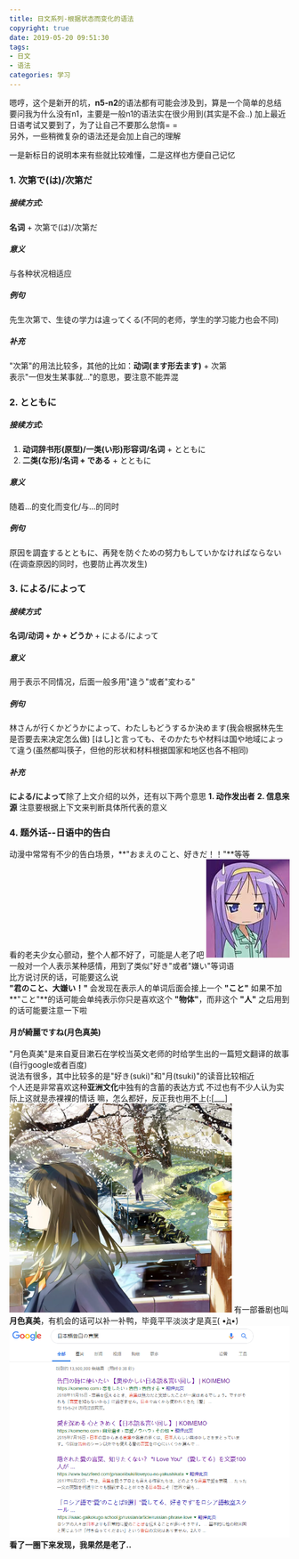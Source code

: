 ```yaml
---
title: 日文系列-根据状态而变化的语法
copyright: true
date: 2019-05-20 09:51:30
tags: 
- 日文
- 语法
categories: 学习
---
```


嗯哼，这个是新开的坑，**n5-n2**的语法都有可能会涉及到，算是一个简单的总结  
要问我为什么没有n1，主要是一般n1的语法实在很少用到(其实是不会..)
加上最近日语考试又要到了，为了让自己不要那么怠惰= =  
另外，一些稍微复杂的语法还是会加上自己的理解  
<!--more-->
一是新标日的说明本来有些就比较难懂，二是这样也方便自己记忆

### 1. 次第で(は)/次第だ

##### 接续方式:  
  **名词** + 次第で(は)/次第だ

##### 意义
与各种状况相适应

##### 例句
先生次第で、生徒の学力は違ってくる(不同的老师，学生的学习能力也会不同)

##### 补充
"次第"的用法比较多，其他的比如：**动词(ます形去ます)** + 次第  
表示"一但发生某事就..."的意思，要注意不能弄混

### 2. とともに  

##### 接续方式:   
  1. **动词辞书形(原型)/一类(い形)形容词/名词** + とともに
  2. **二类(な形)/名词 + である** + とともに

##### 意义
随着...的变化而变化/与...的同时

##### 例句
原因を調査するとともに、再発を防ぐための努力もしていかなければならない(在调查原因的同时，也要防止再次发生)

### 3. による/によって

##### 接续方式
**名词/动词 + か + どうか** + による/によって

##### 意义
用于表示不同情况，后面一般多用"違う"或者"変わる"

##### 例句
林さんが行くかどうかによって、わたしもどうするか決めます(我会根据林先生是否要去来决定怎么做)
\[はし\]と言っても、そのかたちや材料は国や地域によって違う(虽然都叫筷子，但他的形状和材料根据国家和地区也各不相同)

##### 补充
**による/によって**除了上文介绍的以外，还有以下两个意思
**1. 动作发出者**
**2. 信息来源**
注意要根据上下文来判断具体所代表的意义

### 4. 题外话--日语中的告白
动漫中常常有不少的告白场景，**"おまえのこと、好きだ！！"**等等  
看的老夫少女心颤动，整个人都不好了，可能是人老了吧
![表情包](https://github.com/OctupleSakura/show-img/blob/master/blog/japan/wy.jpg?raw=true)
一般对一个人表示某种感情，用到了类似"好き"或者"嫌い"等词语  
比方说讨厌的话，可能要这么说  
**"君のこと、大嫌い！"**
会发现在表示人的单词后面会接上一个 **"こと"**
如果不加 **"こと"**的话可能会单纯表示你只是喜欢这个 **"物体"**，而非这个 **"人"**
之后用到的话可能要注意一下啦

#### 月が綺麗ですね(月色真美)
"月色真美"是来自夏目漱石在学校当英文老师的时给学生出的一篇短文翻译的故事(自行google或者百度)  
说法有很多，其中比较多的是"好き(suki)"和"月(tsuki)"的读音比较相近  
个人还是非常喜欢这种**亚洲文化**中独有的含蓄的表达方式
不过也有不少人认为实际上这就是赤裸裸的情话
嘛，怎么都好，反正我也用不上(:[\_\_\_]
<img src="https://github.com/OctupleSakura/show-img/blob/master/blog/animate/p2435488420.webp?raw=true" style="width:400px" >
有一部番剧也叫**月色真美**，有机会的话可以补一补鸭，毕竟平平淡淡才是真=͟͟͞͞( •̀д•́)  
<img src="https://github.com/OctupleSakura/show-img/blob/master/blog/japan/1558854835.jpg?raw=true">
**看了一圈下来发现，我果然是老了..**